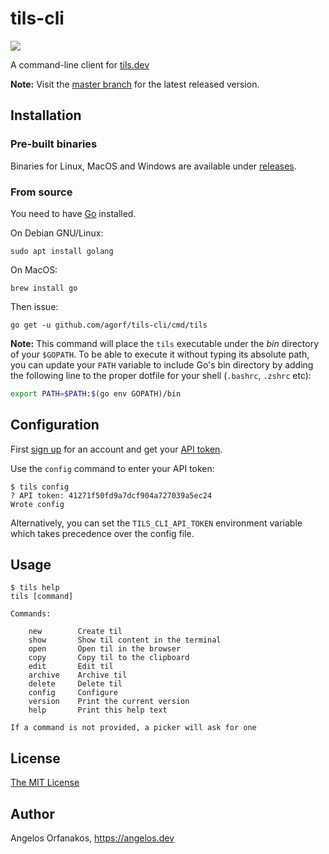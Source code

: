 # tils-cli

![](https://img.shields.io/github/v/tag/agorf/tils-cli?label=version&sort=semver)

A command-line client for [tils.dev][]

[tils.dev]: https://tils.dev/

**Note:** Visit the [master branch][master] for the latest released version.

[master]: https://github.com/agorf/tils-cli/tree/master

## Installation

### Pre-built binaries

Binaries for Linux, MacOS and Windows are available under [releases][].

[releases]: https://github.com/agorf/tils-cli/releases

### From source

You need to have [Go](https://golang.org/) installed.

On Debian GNU/Linux:

```shell
sudo apt install golang
```

On MacOS:

```shell
brew install go
```

Then issue:

```shell
go get -u github.com/agorf/tils-cli/cmd/tils
```

**Note:** This command will place the `tils` executable under the _bin_ directory of your `$GOPATH`. To be able to execute it without typing its absolute path, you can update your `PATH` variable to include Go's bin directory by adding the following line to the proper dotfile for your shell (`.bashrc`, `.zshrc` etc):

```bash
export PATH=$PATH:$(go env GOPATH)/bin
```

## Configuration

First [sign up][] for an account and get your [API token][].

[sign up]: https://tils.dev/signup
[API token]: https://tils.dev/account

Use the `config` command to enter your API token:

```plaintext
$ tils config
? API token: 41271f50fd9a7dcf904a727039a5ec24
Wrote config
```

Alternatively, you can set the `TILS_CLI_API_TOKEN` environment variable which
takes precedence over the config file.

## Usage

```plaintext
$ tils help
tils [command]

Commands:

    new        Create til
    show       Show til content in the terminal
    open       Open til in the browser
    copy       Copy til to the clipboard
    edit       Edit til
    archive    Archive til
    delete     Delete til
    config     Configure
    version    Print the current version
    help       Print this help text

If a command is not provided, a picker will ask for one
```

## License

[The MIT License][]

[The MIT License]: https://github.com/agorf/tils-cli/blob/master/LICENSE.txt

## Author

Angelos Orfanakos, <https://angelos.dev>
